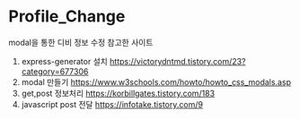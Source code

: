# Profile_Change
modal을 통한 디비 정보 수정
참고한 사이트
1. express-generator 설치
https://victorydntmd.tistory.com/23?category=677306
2. modal 만들기
https://www.w3schools.com/howto/howto_css_modals.asp
3. get,post 정보처리
https://korbillgates.tistory.com/183
4. javascript post 전달
https://infotake.tistory.com/9
